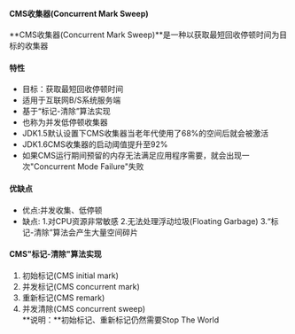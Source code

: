 #### CMS收集器(Concurrent Mark Sweep) ####
**CMS收集器(Concurrent Mark Sweep)**是一种以获取最短回收停顿时间为目标的收集器

#### 特性 ####
* 目标：获取最短回收停顿时间
* 适用于互联网B/S系统服务端
* 基于“标记-清除”算法实现
* 也称为并发低停顿收集器
* JDK1.5默认设置下CMS收集器当老年代使用了68%的空间后就会被激活
* JDK1.6CMS收集器的启动阈值提升至92%
* 如果CMS运行期间预留的内存无法满足应用程序需要，就会出现一次"Concurrent Mode Failure"失败

#### 优缺点 ####
* 优点:并发收集、低停顿
* 缺点:
1.对CPU资源非常敏感
2.无法处理浮动垃圾(Floating Garbage)
3.“标记-清除”算法会产生大量空间碎片


#### CMS"标记-清除"算法实现 ####
1. 初始标记(CMS initial mark)
2. 并发标记(CMS concurrent mark)
3. 重新标记(CMS remark)
4. 并发清除(CMS concurrent sweep)<br>
**说明：**初始标记、重新标记仍然需要Stop The World
